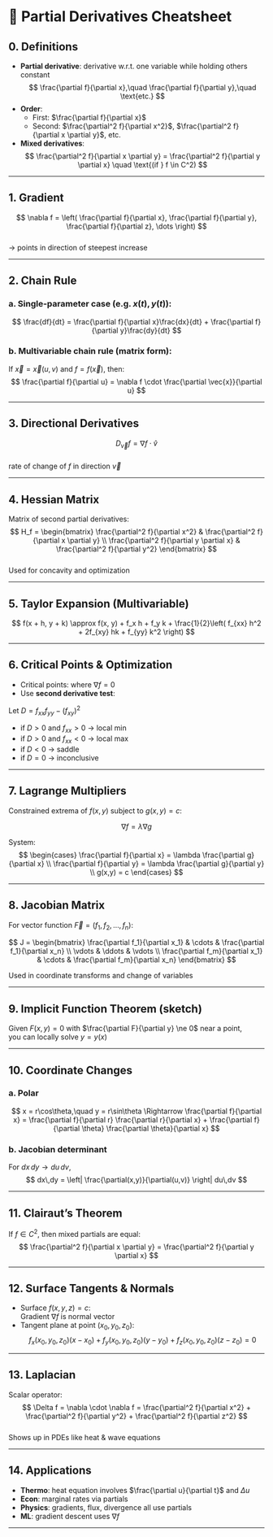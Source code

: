 # 📘 Partial Derivatives Cheatsheet

## 0. Definitions

- **Partial derivative**: derivative w.r.t. one variable while holding others constant  
  $$
  \frac{\partial f}{\partial x},\quad \frac{\partial f}{\partial y},\quad \text{etc.}
  $$
- **Order**:
  - First: $\frac{\partial f}{\partial x}$
  - Second: $\frac{\partial^2 f}{\partial x^2}$, $\frac{\partial^2 f}{\partial x \partial y}$, etc.
- **Mixed derivatives**:
  $$
  \frac{\partial^2 f}{\partial x \partial y} = \frac{\partial^2 f}{\partial y \partial x} \quad \text{(if } f \in C^2)
  $$

---

## 1. Gradient

$$
\nabla f = \left( \frac{\partial f}{\partial x}, \frac{\partial f}{\partial y}, \frac{\partial f}{\partial z}, \dots \right)
$$  
→ points in direction of steepest increase

---

## 2. Chain Rule

### a. Single-parameter case (e.g. $x(t), y(t)$):

$$
\frac{df}{dt} = \frac{\partial f}{\partial x}\frac{dx}{dt} + \frac{\partial f}{\partial y}\frac{dy}{dt}
$$

### b. Multivariable chain rule (matrix form):

If $\vec{x} = \vec{x}(u,v)$ and $f = f(\vec{x})$, then:  
$$
\frac{\partial f}{\partial u} = \nabla f \cdot \frac{\partial \vec{x}}{\partial u}
$$

---

## 3. Directional Derivatives

$$
D_{\vec{v}} f = \nabla f \cdot \hat{v}
$$  
rate of change of $f$ in direction $\vec{v}$

---

## 4. Hessian Matrix

Matrix of second partial derivatives:
$$
H_f = \begin{bmatrix}
\frac{\partial^2 f}{\partial x^2} & \frac{\partial^2 f}{\partial x \partial y} \\
\frac{\partial^2 f}{\partial y \partial x} & \frac{\partial^2 f}{\partial y^2}
\end{bmatrix}
$$  
Used for concavity and optimization

---

## 5. Taylor Expansion (Multivariable)

$$
f(x + h, y + k) \approx f(x, y) + f_x h + f_y k + \frac{1}{2}\left( f_{xx} h^2 + 2f_{xy} hk + f_{yy} k^2 \right)
$$

---

## 6. Critical Points & Optimization

- Critical points: where $\nabla f = 0$
- Use **second derivative test**:

Let $D = f_{xx}f_{yy} - (f_{xy})^2$
- if $D > 0$ and $f_{xx} > 0$ → local min
- if $D > 0$ and $f_{xx} < 0$ → local max
- if $D < 0$ → saddle
- if $D = 0$ → inconclusive

---

## 7. Lagrange Multipliers

Constrained extrema of $f(x,y)$ subject to $g(x,y)=c$:

$$
\nabla f = \lambda \nabla g
$$

System:
$$
\begin{cases}
\frac{\partial f}{\partial x} = \lambda \frac{\partial g}{\partial x} \\
\frac{\partial f}{\partial y} = \lambda \frac{\partial g}{\partial y} \\
g(x,y) = c
\end{cases}
$$

---

## 8. Jacobian Matrix

For vector function $\vec{F} = (f_1, f_2, \dots, f_n)$:

$$
J = \begin{bmatrix}
\frac{\partial f_1}{\partial x_1} & \cdots & \frac{\partial f_1}{\partial x_n} \\
\vdots & \ddots & \vdots \\
\frac{\partial f_m}{\partial x_1} & \cdots & \frac{\partial f_m}{\partial x_n}
\end{bmatrix}
$$

Used in coordinate transforms and change of variables

---

## 9. Implicit Function Theorem (sketch)

Given $F(x,y) = 0$ with $\frac{\partial F}{\partial y} \ne 0$ near a point,  
you can locally solve $y = y(x)$

---

## 10. Coordinate Changes

### a. Polar

$$
x = r\cos\theta,\quad y = r\sin\theta \Rightarrow \frac{\partial f}{\partial x} = \frac{\partial f}{\partial r} \frac{\partial r}{\partial x} + \frac{\partial f}{\partial \theta} \frac{\partial \theta}{\partial x}
$$

### b. Jacobian determinant

For $dx\,dy \to du\,dv$,  
$$
dx\,dy = \left| \frac{\partial(x,y)}{\partial(u,v)} \right| du\,dv
$$

---

## 11. Clairaut’s Theorem

If $f \in C^2$, then mixed partials are equal:  
$$
\frac{\partial^2 f}{\partial x \partial y} = \frac{\partial^2 f}{\partial y \partial x}
$$

---

## 12. Surface Tangents & Normals

- Surface $f(x,y,z) = c$:  
  Gradient $\nabla f$ is normal vector
- Tangent plane at point $(x_0,y_0,z_0)$:  
  $$
  f_x(x_0,y_0,z_0)(x - x_0) + f_y(x_0,y_0,z_0)(y - y_0) + f_z(x_0,y_0,z_0)(z - z_0) = 0
  $$

---

## 13. Laplacian

Scalar operator:
$$
\Delta f = \nabla \cdot \nabla f = \frac{\partial^2 f}{\partial x^2} + \frac{\partial^2 f}{\partial y^2} + \frac{\partial^2 f}{\partial z^2}
$$  
Shows up in PDEs like heat & wave equations

---

## 14. Applications

- **Thermo**: heat equation involves $\frac{\partial u}{\partial t}$ and $\Delta u$
- **Econ**: marginal rates via partials
- **Physics**: gradients, flux, divergence all use partials
- **ML**: gradient descent uses $\nabla f$

---
